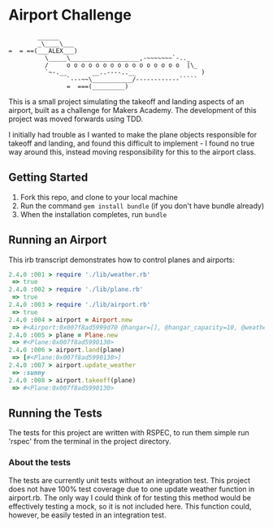 # Airport Challenge

```
        ______
        _\____\___
=  = ==(___ALEX___)
          \_____\___________________,-~~~~~~~`-.._
          /     o o o o o o o o o o o o o o o o  |\_
          `~-.__       __..----..__                  )
                `---~~\___________/------------`````
                =  ===(_________)

```

This is a small project simulating the takeoff and landing aspects of an airport, built as a challenge for Makers Academy. The development of this project was moved forwards using TDD.

I initially had trouble as I wanted to make the plane objects responsible for takeoff and landing, and found this difficult to implement - I found no true way around this, instead moving responsibility for this to the airport class.

## Getting Started

1. Fork this repo, and clone to your local machine
2. Run the command `gem install bundle` (if you don't have bundle already)
3. When the installation completes, run `bundle`

## Running an Airport

This irb transcript demonstrates how to control planes and airports:

``` ruby
2.4.0 :001 > require './lib/weather.rb'
 => true
2.4.0 :002 > require './lib/plane.rb'
 => true
2.4.0 :003 > require './lib/airport.rb'
 => true
2.4.0 :004 > airport = Airport.new
 => #<Airport:0x007f8ad5999d70 @hangar=[], @hangar_capacity=10, @weather_station=#<Weather:0x007f8ad599a428 @current_weather=:sunny>, @weather_condition=:sunny>
2.4.0 :005 > plane = Plane.new
 => #<Plane:0x007f8ad5990130>
2.4.0 :006 > airport.land(plane)
 => [#<Plane:0x007f8ad5990130>]
2.4.0 :007 > airport.update_weather
 => :sunny
2.4.0 :008 > airport.takeoff(plane)
 => #<Plane:0x007f8ad5990130>
```

## Running the Tests

The tests for this project are written with RSPEC, to run them simple run 'rspec' from the terminal in the project directory.

### About the tests

The tests are currently unit tests without an integration test. This project does not have 100% test coverage due to one update weather function in airport.rb. The only way I could think of for testing this method would be effectively testing a mock, so it is not included here. This function could, however, be easily tested in an integration test.
